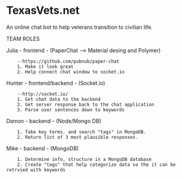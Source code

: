 # TexasVets.net
An online chat bot to help veterans transition to civilian life.


TEAM ROLES

Julia - frontend - (PaperChat --> Material desing and Polymer)

		--https://github.com/pubnub/paper-chat
		1. Make it look great
		2. Help connect chat window to socket.io

Hunter - frontend/backend - (Socket.io)

		--http://socket.io/
		1. Get chat data to the backend
		2. Get server response back to the chat application
		3. Parse user sentences down to keywords

Damon - backend - (Node/Mongo DB)

		1. Take key terms, and search "tags" in MongoDB.
		2. Return list of 3 most plausible responses.

Mike - backend - (MongoDB)

		1. Determine info, structure in a MongoDB database
		2. Create "tags" that help categorize data so the it can be retrvied with keywords


